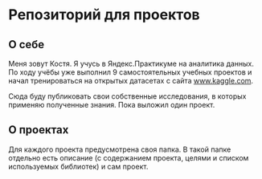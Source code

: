 # Репозиторий для проектов

## О себе

Меня зовут Костя. Я учусь в Яндекс.Практикуме на аналитика данных. По ходу учёбы уже выполнил 9 самостоятельных учебных проектов и начал тренироваться на открытых датасетах с сайта www.kaggle.com.

Сюда буду публиковать свои собственные исследования, в которых применяю полученные знания. Пока выложил один проект.

## О проектах

Для каждого проекта предусмотрена своя папка. В такой папке отдельно есть описание (с содержанием проекта, целями и списком используемых библиотек) и сам проект.
